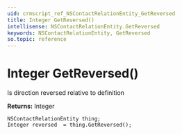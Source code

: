 ```yaml
---
uid: crmscript_ref_NSContactRelationEntity_GetReversed
title: Integer GetReversed()
intellisense: NSContactRelationEntity.GetReversed
keywords: NSContactRelationEntity, GetReversed
so.topic: reference
---
```


# Integer GetReversed()

Is direction reversed relative to definition

**Returns:** Integer

```crmscript
NSContactRelationEntity thing;
Integer reversed  = thing.GetReversed();
```

